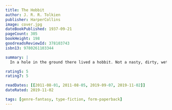 ```yaml
---
title: The Hobbit
author: J. R. R. Tolkien
publisher: HarperCollins
image: cover.jpg
dateBookPublished: 1937-09-21
pageCount: 305
bookHeight: 198
goodreadsReviewId: 378103743
isbn13: 9780261103344

summary: |
  In a hole in the ground there lived a hobbit. Not a nasty, dirty, wet hole, filled with the ends of worms and an oozy smell, nor yet a dry, bare, sandy hole with nothing in it to sit down on or to eat: it was a hobbit-hole, and that means comfort.

rating5: 5
rating7: 5

readDates: [[2011-08-01, 2011-08-05, 2019-09-07, 2019-11-02]]
dateRated: 2019-11-02

tags: [genre-fantasy, type-fiction, form-paperback]
---
```

